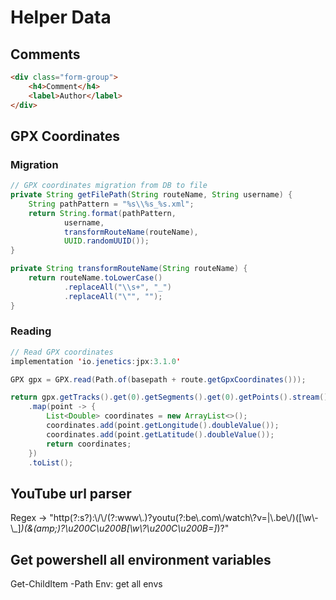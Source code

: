 # Helper Data

## Comments
```HTML
<div class="form-group">
    <h4>Comment</h4>
    <label>Author</label>
</div>
```

## GPX Coordinates

### Migration

```JAVA
// GPX coordinates migration from DB to file
private String getFilePath(String routeName, String username) {
	String pathPattern = "%s\\%s_%s.xml";
	return String.format(pathPattern,
			username,
			transformRouteName(routeName),	
			UUID.randomUUID());
}

private String transformRouteName(String routeName) {
	return routeName.toLowerCase()
			.replaceAll("\\s+", "_")
			.replaceAll("\"", "");
}
```

### Reading
```JAVA
// Read GPX coordinates
implementation 'io.jenetics:jpx:3.1.0'

GPX gpx = GPX.read(Path.of(basepath + route.getGpxCoordinates()));

return gpx.getTracks().get(0).getSegments().get(0).getPoints().stream()
	.map(point -> {
		List<Double> coordinates = new ArrayList<>();
		coordinates.add(point.getLongitude().doubleValue());
		coordinates.add(point.getLatitude().doubleValue());
		return coordinates;
	})
	.toList();
```

## YouTube url parser

Regex -> "http(?:s?):\\/\\/(?:www\\.)?youtu(?:be\\.com\\/watch\\?v=|\\.be\\/)([\\w\\-\\_]*)(&(amp;)?\u200C\u200B[\\w\\?\u200C\u200B=]*)?"

## Get powershell all environment variables
Get-ChildItem -Path Env: get all envs
